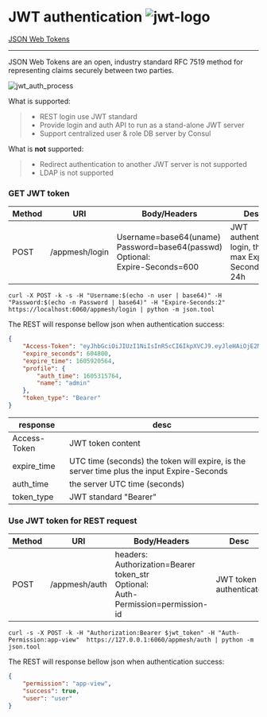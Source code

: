 # JWT authentication  ![jwt-logo](https://jwt.io/img/pic_logo.svg)
[JSON Web Tokens](https://jwt.io/)

------

JSON Web Tokens are an open, industry standard RFC 7519 method for representing claims securely between two parties.

![jwt_auth_process](https://cdn2.auth0.com/docs/media/articles/api-auth/client-credentials-grant.png)

What is supported:

> * REST login use JWT standard
> * Provide login and auth API to run as a stand-alone JWT server
> * Support centralized user & role DB server by Consul

What is **not** supported:
> * Redirect authentication to another JWT server is not supported
> * LDAP is not supported


### GET JWT token

| Method | URI            | Body/Headers                                                                              | Desc                                                 |
| ------ | -------------- | ----------------------------------------------------------------------------------------- | ---------------------------------------------------- |
| POST   | /appmesh/login | Username=base64(uname) <br> Password=base64(passwd) <br> Optional: <br> Expire-Seconds=600 | JWT authenticate login, the max Expire-Seconds is 24h |

```shell
curl -X POST -k -s -H "Username:$(echo -n user | base64)" -H "Password:$(echo -n Password | base64)" -H "Expire-Seconds:2" https://localhost:6060/appmesh/login | python -m json.tool
```
The REST will response bellow json when authentication success:

```json
{
	"Access-Token": "eyJhbGciOiJIUzI1NiIsInR5cCI6IkpXVCJ9.eyJleHAiOjE2MDU5MjA1NjQsImlhdCI6MTYwNTMxNTc2NCwiaXNzIjoiYXBwbWVzaC1hdXRoMCIsIm5hbWUiOiJhZG1pbiJ9.hPOGoU5cl8TexQKyUnKpSi4r9Hy0Vhi03A-mCyQfpXw",
	"expire_seconds": 604800,
	"expire_time": 1605920564,
	"profile": {
		"auth_time": 1605315764,
		"name": "admin"
	},
	"token_type": "Bearer"
}
```

| response    | desc                                                                                      |
| ----------- | ----------------------------------------------------------------------------------------- |
| Access-Token | JWT token content                                                                         |
| expire_time | UTC time (seconds) the token will expire, is the server time plus the input Expire-Seconds |
| auth_time   | the server UTC time (seconds)                                                             |
| token_type  | JWT standard "Bearer"                                                                     |


### Use JWT token for REST request

| Method | URI           | Body/Headers                                                                                   | Desc                   |
| ------ | ------------- | ---------------------------------------------------------------------------------------------- | ---------------------- |
| POST   | /appmesh/auth | headers: <br> Authorization=Bearer token_str  <br> Optional: <br> Auth-Permission=permission-id | JWT token authenticate |

```shell
curl -s -X POST -k -H "Authorization:Bearer $jwt_token" -H "Auth-Permission:app-view"  https://127.0.0.1:6060/appmesh/auth | python -m json.tool
```
The REST will response bellow json when authentication success:
```json
{
    "permission": "app-view",
    "success": true,
    "user": "user"
}
```
